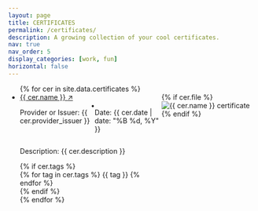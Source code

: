 ```yaml
---
layout: page
title: CERTIFICATES
permalink: /certificates/
description: A growing collection of your cool certificates.
nav: true
nav_order: 5
display_categories: [work, fun]
horizontal: false
---
```

<link rel="stylesheet" href="https://fonts.googleapis.com/css2?family=Inter:wght@400;500;600;800&display=swap">
<link rel="stylesheet" href="/assets/css/certificates.css">
<ul class="space-y-8">
  {% for cer in site.data.certificates %}
    <li>
      <div style="display: flex; position: relative;">
        <div class="flex-1 space-y-4">
          <a href="{{ cer.certificate_url }}" class="text-2xl group" target="_blank">
            {{ cer.name }}
            <span class="inline-block transition-transform group-hover:translate-x-2 duration-200">↗</span>
          </a>
          <div class="flex items-center gap-4" style="display: flex; position: relative;">
            <p class="text-base">Provider or Issuer: {{ cer.provider_issuer }}</p>
            <span>•</span>
            <p class="text-base">Date: {{ cer.date | date: "%B %d, %Y" }}</p>
          </div>
          <p class="text-base leading-relaxed">Description: {{ cer.description }}</p>
          {% if cer.tags %}
            <div class="mt-4 flex flex-wrap gap-2">
              {% for tag in cer.tags %}
                <span class="bg-blue-100">
                  {{ tag }}
                </span>
              {% endfor %}
            </div>
          {% endif %}
        </div>
        <div class="flex-shrink-0">
          {% if cer.file %}
            <img src="{{ cer.file | relative_url }}" alt="{{ cer.name }} certificate">
          {% endif %}
        </div>
      </div>
    </li>
  {% endfor %}
</ul>